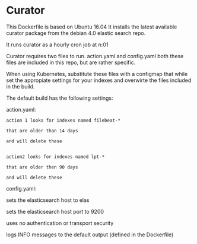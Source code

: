 # Curator

This Dockerfile is based on Ubuntu 16.04
It installs the latest available curator package from the debian 4.0 elastic search repo.


It runs curator as a hourly cron job at n:01


Curator requires two files to run.
action.yaml and config.yaml
both these files are included in this repo, but are rather specific.


When using Kubernetes, substitute these files with a configmap that while set the appropiate settings for your indexes
and overwirte the files included in the build.


The default build has the following settings:

action.yaml:

    action 1 looks for indexes named filebeat-*
    
    that are older than 14 days
    
    and will delete these
    

    action2 looks for indexes named lpt-*
    
    that are older then 90 days
    
    and will delete these



config.yaml:

   sets the elasticsearch host to elas
   
   sets the elasticsearch host port to 9200
   
   uses no authentication or transport security
   
   logs INFO messages to the default output (defined in the Dockerfile)


